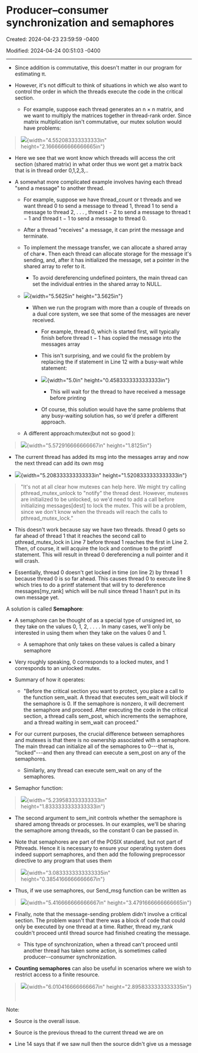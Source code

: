 # Producer–consumer synchronization and semaphores

Created: 2024-04-23 23:59:59 -0400

Modified: 2024-04-24 00:51:03 -0400

---

-   Since addition is commutative, this doesn't matter in our program for estimating π.

-   However, it's not difficult to think of situations in which we also want to control the order in which the threads execute the code in the critical section.

    -   For example, suppose each thread generates an n × n matrix, and we want to multiply the matrices together in thread-rank order. Since matrix multiplication isn't commutative, our mutex solution would have problems:

> ![](media/Producer–consumer-synchronizatio-image1.png){width="4.552083333333333in" height="2.1666666666666665in"}

-   Here we see that we wont know which threads will access the crit section (shared matrix) in what order thus we wont get a matrix back that is in thread order 0,1,2,3,..

<!-- -->

-   A somewhat more complicated example involves having each thread "send a message" to another thread.

    -   For example, suppose we have thread_count or t threads and we want thread 0 to send a message to thread 1, thread 1 to send a message to thread 2, . . . , thread t − 2 to send a message to thread t − 1 and thread t − 1 to send a message to thread 0.

    -   After a thread "receives" a message, it can print the message and terminate.

    -   To implement the message transfer, we can allocate a shared array of char∗. Then each thread can allocate storage for the message it's sending, and, after it has initialized the message, set a pointer in the shared array to refer to it.

        -   To avoid dereferencing undefined pointers, the main thread can set the individual entries in the shared array to NULL.

    -   ![](media/Producer–consumer-synchronizatio-image2.png){width="5.5625in" height="3.5625in"}

        -   When we run the program with more than a couple of threads on a dual core system, we see that some of the messages are never received.

            -   For example, thread 0, which is started first, will typically finish before thread t − 1 has copied the message into the messages array

            -   This isn't surprising, and we could fix the problem by replacing the if statement in Line 12 with a busy-wait while statement:

            -   ![](media/Producer–consumer-synchronizatio-image3.png){width="5.0in" height="0.4583333333333333in"}

                -   This will wait for the thread to have received a message before printing

            -   Of course, this solution would have the same problems that any busy-waiting solution has, so we'd prefer a different approach.

    -   A different approach:mutex(but not so good ):

> ![](media/Producer–consumer-synchronizatio-image4.png){width="5.572916666666667in" height="1.8125in"}

-   The current thread has added its msg into the messages array and now the next thread can add its own msg

-   ![](media/Producer–consumer-synchronizatio-image5.png){width="5.208333333333333in" height="1.5208333333333333in"}

> "It's not at all clear how mutexes can help here. We might try calling pthread_mutex_unlock to "notify" the thread dest. However, mutexes are initialized to be unlocked, so we'd need to add a call before initializing messages[dest] to lock the mutex. This will be a problem, since we don't know when the threads will reach the calls to pthread_mutex_lock."

-   This doesn't work because say we have two threads. thread 0 gets so far ahead of thread 1 that it reaches the second call to pthread_mutex_lock in Line 7 before thread 1 reaches the first in Line 2. Then, of course, it will acquire the lock and continue to the printf statement. This will result in thread 0 dereferencing a null pointer and it will crash.

-   Essentially, thread 0 doesn't get locked in time (on line 2) by thread 1 because thread 0 is so far ahead. This causes thread 0 to execute line 8 which tries to do a printf statement that will try to dereference messages[my_rank] which will be null since thread 1 hasn't put in its own message yet.

A solution is called **Semaphore**:

-   A semaphore can be thought of as a special type of unsigned int, so they take on the values 0, 1, 2, . . . . In many cases, we'll only be interested in using them when they take on the values 0 and 1.

    -   A semaphore that only takes on these values is called a binary semaphore

-   Very roughly speaking, 0 corresponds to a locked mutex, and 1 corresponds to an unlocked mutex.

-   Summary of how it operates:

    -   "Before the critical section you want to protect, you place a call to the function sem_wait. A thread that executes sem_wait will block if the semaphore is 0. If the semaphore is nonzero, it will decrement the semaphore and proceed. After executing the code in the critical section, a thread calls sem_post, which increments the semaphore, and a thread waiting in sem_wait can proceed."

-   For our current purposes, the crucial difference between semaphores and mutexes is that there is no ownership associated with a semaphore. The main thread can initialize all of the semaphores to 0---that is, "locked"---and then any thread can execute a sem_post on any of the semaphores.

    -   Similarly, any thread can execute sem_wait on any of the semaphores.

-   Semaphor function:

> ![](media/Producer–consumer-synchronizatio-image6.png){width="5.239583333333333in" height="1.8333333333333333in"}

-   The second argument to sem_init controls whether the semaphore is shared among threads or processes. In our examples, we'll be sharing the semaphore among threads, so the constant 0 can be passed in.

-   Note that semaphores are part of the POSIX standard, but not part of Pthreads. Hence it is necessary to ensure your operating system does indeed support semaphores, and then add the following preprocessor directive to any program that uses them

> ![](media/Producer–consumer-synchronizatio-image7.png){width="3.0833333333333335in" height="0.3854166666666667in"}

-   Thus, if we use semaphores, our Send_msg function can be written as

> ![](media/Producer–consumer-synchronizatio-image8.png){width="5.416666666666667in" height="3.4791666666666665in"}

-   Finally, note that the message-sending problem didn't involve a critical section. The problem wasn't that there was a block of code that could only be executed by one thread at a time. Rather, thread my_rank couldn't proceed until thread source had finished creating the message.

    -   This type of synchronization, when a thread can't proceed until another thread has taken some action, is sometimes called producer--consumer synchronization.

-   **Counting semaphores** can also be useful in scenarios where we wish to restrict access to a finite resource.

> ![](media/Producer–consumer-synchronizatio-image9.png){width="6.010416666666667in" height="2.8958333333333335in"}
>
>  

Note:

-   Source is the overall issue.

-   Source is the previous thread to the current thread we are on

-   Line 14 says that if we saw null then the source didn't give us a message









